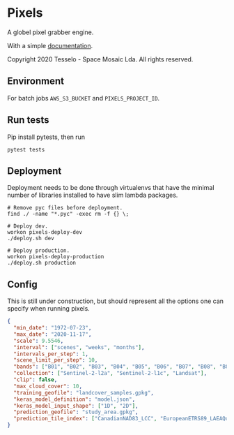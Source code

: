 # Pixels
A globel pixel grabber engine.

With a simple [documentation](docs/index.md).

Copyright 2020 Tesselo - Space Mosaic Lda. All rights reserved.

## Environment
For batch jobs `AWS_S3_BUCKET` and `PIXELS_PROJECT_ID`.

## Run tests
Pip install pytests, then run
```
pytest tests
```

## Deployment
Deployment needs to be done through virtualenvs that have the minimal number of
libraries installed to have slim lambda packages.

```shell
# Remove pyc files before deployment.
find ./ -name "*.pyc" -exec rm -f {} \;
```

```shell
# Deploy dev.
workon pixels-deploy-dev
./deploy.sh dev
```

```shell
# Deploy production.
workon pixels-deploy-production
./deploy.sh production
```

## Config
This is still under construction, but should represent all the options one can
specify when running pixels.
```json
{
  "min_date": "1972-07-23",
  "max_date": "2020-11-17",
  "scale": 9.5546,
  "interval": ["scenes", "weeks", "months"],
  "intervals_per_step": 1,
  "scene_limit_per_step": 10,
  "bands": ["B01", "B02", "B03", "B04", "B05", "B06", "B07", "B08", "B8A", "B09", "B10", "B11", "B12"],
  "collection": ["Sentinel-2-l2a", "Sentinel-2-l1c", "Landsat"],
  "clip": false,
  "max_cloud_cover": 10,
  "training_geofile": "landcover_samples.gpkg",
  "keras_model_definition": "model.json",
  "keras_model_input_shape": ["1D", "2D"],
  "prediction_geofile": "study_area.gpkg",
  "prediction_tile_index": ["CanadianNAD83_LCC", "EuropeanETRS89_LAEAQuad", "LINZAntarticaMapTilegrid", "NZTM2000", "UPSAntarcticWGS84Quad", "UPSArcticWGS84Quad", "UTM31WGS84Quad", "WebMercatorQuad", "WorldCRS84Quad", "WorldMercatorWGS84Quad"],
}
```
